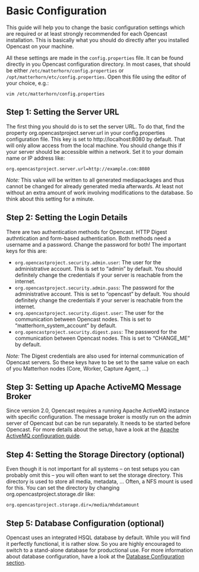 Basic Configuration
===================

This guide will help you to change the basic configuration settings which are required or at least strongly recommended
for each Opencast installation. This is basically what you should do directly after you installed Opencast on your
machine.

All these settings are made in the `config.properties` file. It can be found directly in you Opencast configuration
directory. In most cases, that should be either `/etc/matterhorn/config.properties` or
`/opt/matterhorn/etc/config.properties`. Open this file using the editor of your choice, e.g.:

    vim /etc/matterhorn/config.properties


Step 1: Setting the Server URL
------------------------------

The first thing you should do is to set the server URL. To do that, find the property org.opencastproject.server.url in
your config.properties configuration file. This key is set to http://localhost:8080 by default.  That will only allow
access from the local machine. You should change this if your server should be accessible within a network. Set it to
your domain name or IP address like:

    org.opencastproject.server.url=http://example.com:8080

*Note:* This value will be written to all generated mediapackages and thus cannot be changed for already generated media
afterwards. At least not without an extra amount of work involving modifications to the database. So think about this
setting for a minute.


Step 2: Setting the Login Details
---------------------------------

There are two authentication methods for Opencast. HTTP Digest authntication and form-based authentication. Both
methods need a username and a password. Change the password for both! The important keys for this are:

 - `org.opencastproject.security.admin.user`: The user for the administrative account. This is set to “admin” by
   default. You should definitely change the credentials if your server is reachable from the internet.
 - `org.opencastproject.security.admin.pass`: The password for the administrative account. This is set to “opencast” by
   default. You should definitely change the credentials if your server is reachable from the internet.
 - `org.opencastproject.security.digest.user`: The user for the communication between Opencast nodes. This is set to
   “matterhorn_system_account” by default.
 - `org.opencastproject.security.digest.pass`: The password for the communication between Opencast nodes. This is set
   to “CHANGE_ME” by default.

*Note:* The Digest credentials are also used for internal communication of Opencast servers. So these keys have to be
set to the same value on each of you Matterhon nodes (Core, Worker, Capture Agent, …)


Step 3: Setting up Apache ActiveMQ Message Broker
-------------------------------------------------

Since version 2.0, Opencast requires a running Apache ActiveMQ instance with specific configuration.  The message
broker is mostly run on the admin server of Opencast but can be run separately. It needs to be started before Opencast.
For more details about the setup, have a look at the [Apache ActiveMQ configuration guide](message-broker.md).


Step 4: Setting the Storage Directory (optional)
------------------------------------------------

Even though it is not important for all systems – on test setups you can probably omit this – you will often want to set
the storage directory. This directory is used to store all media, metadata, … Often, a NFS mount is used for this. You
can set the directory by changing org.opencastproject.storage.dir like:

    org.opencastproject.storage.dir=/media/mhdatamount


Step 5: Database Configuration (optional)
-----------------------------------------

Opencast uses an integrated HSQL database by default. While you will find it perfectly functional, it is rather slow. So
you are highly encouraged to switch to a stand-alone database for productional use. For more information about database
configuration, have a look at the [Database Configuration section](database).
